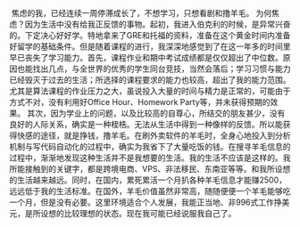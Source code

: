 ​	焦虑的我，已经连续一周停滞成长了，不想学习，只想看剧和撸羊毛。
​	为何焦虑？因为生活中没有给我正反馈的事物。起初，我进入伯克利的时候，是异常兴奋的。下定决心好好学。特地拿来了GRE和托福的资料，准备在这个黄金时间内准备好留学的基础条件。但是随着课程的进行，我深深地感觉到了在这一年多的时间里早已丧失了学习能力。
​	首先，课程作业和期中考试成绩都是仅仅超出了中位数。原因也能找出几点，与全世界的优秀的学生同台竞技，当然会落后；学习习惯与能力已经毁灭于过去的生活；所选择的课程要求的能力也较高，超出了我的能力范围。尤其是算法课程的作业压力之大，虽说投入大量的时间与精力是正常的，可能由于方式不对，没有利用好Office Hour、Homework Party等，并未获得预期的效果。
​	其次，因为学业上的问题，以及比较高的自尊心，所结交的朋友甚少，没有良好的人际关系，确实是一种桎梏。无法从生活中得到一种像样的反馈。所以能获得快感的途径，就是挣钱，撸羊毛。在刷外卖软件的羊毛时，全身心地投入到分析机制与写代码自动化的过程中，确实为我省下了大量吃饭的钱。
​    在搜寻羊毛信息的过程中，渐渐地发现这种生活并不是我想要的生活。我的生活不应该是这样的。我所能接触到的关键字，都是跨境电商、VPS、非法移民、东南亚等等。和我所设想的生活越来越远。同时，在国内，累死累活一个月扒各种羊毛信息才能赚2500，远远低于我的生活标准。在国外，羊毛价值虽然非常高，随随便便一个羊毛能够吃一个月，但是没有必要。这里环境适合个人发展，我能正当地、非996式工作挣美元，是所设想的比较理想的状态。
​	现在我可能已经说服我自己了。